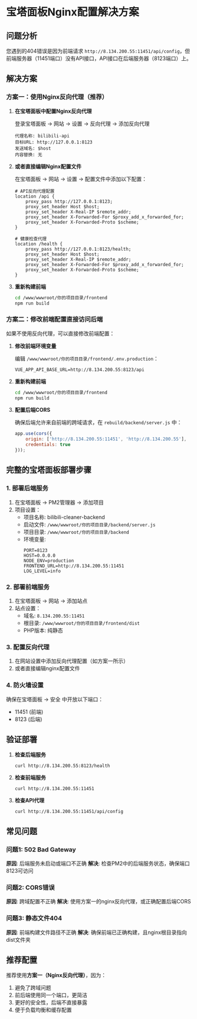 # 宝塔面板Nginx配置解决方案

## 问题分析

您遇到的404错误是因为前端请求 `http://8.134.200.55:11451/api/config`，但前端服务器（11451端口）没有API接口，API接口在后端服务器（8123端口）上。

## 解决方案

### 方案一：使用Nginx反向代理（推荐）

1. **在宝塔面板中配置Nginx反向代理**

   登录宝塔面板 → 网站 → 设置 → 反向代理 → 添加反向代理

   ```
   代理名称: bilibili-api
   目标URL: http://127.0.0.1:8123
   发送域名: $host
   内容替换: 无
   ```

2. **或者直接编辑Nginx配置文件**

   在宝塔面板 → 网站 → 设置 → 配置文件中添加以下配置：

   ```nginx
   # API反向代理配置
   location /api {
       proxy_pass http://127.0.0.1:8123;
       proxy_set_header Host $host;
       proxy_set_header X-Real-IP $remote_addr;
       proxy_set_header X-Forwarded-For $proxy_add_x_forwarded_for;
       proxy_set_header X-Forwarded-Proto $scheme;
   }
   
   # 健康检查代理
   location /health {
       proxy_pass http://127.0.0.1:8123/health;
       proxy_set_header Host $host;
       proxy_set_header X-Real-IP $remote_addr;
       proxy_set_header X-Forwarded-For $proxy_add_x_forwarded_for;
       proxy_set_header X-Forwarded-Proto $scheme;
   }
   ```

3. **重新构建前端**

   ```bash
   cd /www/wwwroot/你的项目目录/frontend
   npm run build
   ```

### 方案二：修改前端配置直接访问后端

如果不使用反向代理，可以直接修改前端配置：

1. **修改前端环境变量**

   编辑 `/www/wwwroot/你的项目目录/frontend/.env.production`：

   ```env
   VUE_APP_API_BASE_URL=http://8.134.200.55:8123/api
   ```

2. **重新构建前端**

   ```bash
   cd /www/wwwroot/你的项目目录/frontend
   npm run build
   ```

3. **配置后端CORS**

   确保后端允许来自前端的跨域请求，在 `rebuild/backend/server.js` 中：

   ```javascript
   app.use(cors({
       origin: ['http://8.134.200.55:11451', 'http://8.134.200.55'],
       credentials: true
   }));
   ```

## 完整的宝塔面板部署步骤

### 1. 部署后端服务

1. 在宝塔面板 → PM2管理器 → 添加项目
2. 项目设置：
   - 项目名称: bilibili-cleaner-backend
   - 启动文件: `/www/wwwroot/你的项目目录/backend/server.js`
   - 项目目录: `/www/wwwroot/你的项目目录/backend`
   - 环境变量:
     ```
     PORT=8123
     HOST=0.0.0.0
     NODE_ENV=production
     FRONTEND_URL=http://8.134.200.55:11451
     LOG_LEVEL=info
     ```

### 2. 部署前端服务

1. 在宝塔面板 → 网站 → 添加站点
2. 站点设置：
   - 域名: `8.134.200.55:11451`
   - 根目录: `/www/wwwroot/你的项目目录/frontend/dist`
   - PHP版本: 纯静态

### 3. 配置反向代理

1. 在网站设置中添加反向代理配置（如方案一所示）
2. 或者直接编辑nginx配置文件

### 4. 防火墙设置

确保在宝塔面板 → 安全 中开放以下端口：
- 11451 (前端)
- 8123 (后端)

## 验证部署

1. **检查后端服务**
   ```
   curl http://8.134.200.55:8123/health
   ```

2. **检查前端服务**
   ```
   curl http://8.134.200.55:11451
   ```

3. **检查API代理**
   ```
   curl http://8.134.200.55:11451/api/config
   ```

## 常见问题

### 问题1: 502 Bad Gateway
**原因**: 后端服务未启动或端口不正确
**解决**: 检查PM2中的后端服务状态，确保端口8123可访问

### 问题2: CORS错误
**原因**: 跨域配置不正确
**解决**: 使用方案一的nginx反向代理，或正确配置后端CORS

### 问题3: 静态文件404
**原因**: 前端构建文件路径不正确
**解决**: 确保前端已正确构建，且nginx根目录指向dist文件夹

## 推荐配置

推荐使用**方案一（Nginx反向代理）**，因为：
1. 避免了跨域问题
2. 前后端使用同一个端口，更简洁
3. 更好的安全性，后端不直接暴露
4. 便于负载均衡和缓存配置